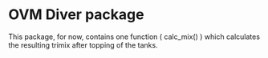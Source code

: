 # OVM Diver package

This package, for now, contains one function ( calc_mix() ) which calculates the resulting trimix after topping of the tanks.